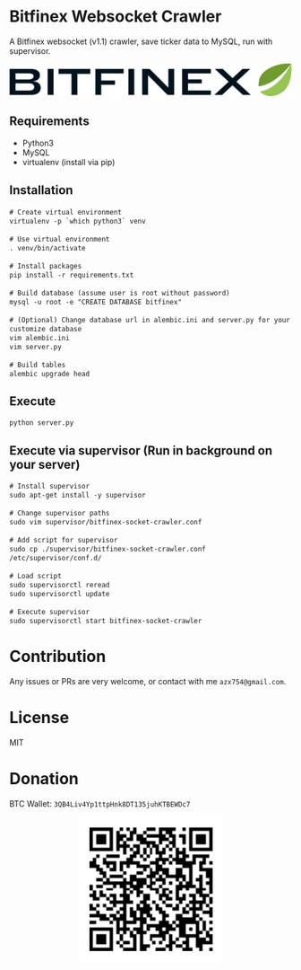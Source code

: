 # Bitfinex Websocket Crawler

A Bitfinex websocket (v1.1) crawler, save ticker data to MySQL, run with supervisor.

<p align="center">
  <img src="https://raw.githubusercontent.com/Asoul/bitfinex-socket-crawler/master/img/bitfinex.svg"></img>
</p>

## Requirements

- Python3
- MySQL
- virtualenv (install via pip)

## Installation

```
# Create virtual environment
virtualenv -p `which python3` venv

# Use virtual environment
. venv/bin/activate

# Install packages
pip install -r requirements.txt

# Build database (assume user is root without password)
mysql -u root -e "CREATE DATABASE bitfinex"

# (Optional) Change database url in alembic.ini and server.py for your customize database
vim alembic.ini
vim server.py

# Build tables
alembic upgrade head
```

## Execute

```
python server.py
```

## Execute via supervisor (Run in background on your server)

```
# Install supervisor
sudo apt-get install -y supervisor

# Change supervisor paths
sudo vim supervisor/bitfinex-socket-crawler.conf

# Add script for supervisor
sudo cp ./supervisor/bitfinex-socket-crawler.conf /etc/supervisor/conf.d/

# Load script
sudo supervisorctl reread
sudo supervisorctl update

# Execute supervisor
sudo supervisorctl start bitfinex-socket-crawler
```

# Contribution

Any issues or PRs are very welcome, or contact with me `azx754@gmail.com`.

# License

MIT

# Donation

BTC Wallet: `3QB4Liv4Yp1ttpHnk8DT135juhKTBEWDc7`

<p align="center">
  <img src="https://raw.githubusercontent.com/Asoul/bitfinex-socket-crawler/master/img/qrcode.png"></img>
</p>

